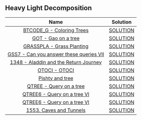 ## Heavy Light Decomposition
|Name|Solution|
|:-------:|:-------:|
|[BTCODE_G - Coloring Trees](https://www.spoj.com/problems/BTCODE_G/)|[ SOLUTION ](https://github.com/turin1602101/codeRed_solutions/blob/master/HLD/BTCODE_G.cpp)
|[GOT - Gao on a tree](https://www.spoj.com/problems/GOT/)|[ SOLUTION ](https://github.com/turin1602101/codeRed_solutions/blob/master/HLD/GOT.cpp)
|[GRASSPLA - Grass Planting](https://www.spoj.com/problems/GRASSPLA/)|[ SOLUTION ](https://github.com/turin1602101/codeRed_solutions/blob/master/HLD/GRASSPLA.cpp)
|[GSS7 - Can you answer these queries VII](https://www.spoj.com/problems/GSS7/)|[ SOLUTION ](https://github.com/turin1602101/codeRed_solutions/blob/master/HLD/GSS7.cpp)
|[1348 - Aladdin and the Return Journey](http://lightoj.com/volume_showproblem.php?problem=1348)|[ SOLUTION ](https://github.com/turin1602101/codeRed_solutions/blob/master/HLD/LOJ%201348.cpp)
|[OTOCI - OTOCI](https://www.spoj.com/problems/OTOCI/)|[ SOLUTION ](https://github.com/turin1602101/codeRed_solutions/blob/master/HLD/OTOCI.cpp)
|[Pishty and tree](https://www.codechef.com/problems/PSHTTR)|[ SOLUTION ](https://github.com/turin1602101/codeRed_solutions/blob/master/HLD/PSHTTR.cpp)
|[QTREE - Query on a tree](https://www.spoj.com/problems/QTREE/)|[ SOLUTION ](https://github.com/turin1602101/codeRed_solutions/blob/master/HLD/QTREE.cpp)
|[QTREE6 - Query on a tree VI](https://www.spoj.com/problems/QTREE6/en/)|[ SOLUTION ](https://github.com/turin1602101/codeRed_solutions/blob/master/HLD/QTREE6.cpp)
|[QTREE6 - Query on a tree VI](https://www.codechef.com/problems/QTREE6)|[ SOLUTION ](https://github.com/turin1602101/codeRed_solutions/blob/master/HLD/QTREE6.cpp)
|[1553. Caves and Tunnels](https://acm.timus.ru/problem.aspx?space=1&num=1553)|[ SOLUTION ](https://github.com/turin1602101/codeRed_solutions/blob/master/HLD/Timus%201553.cpp)
